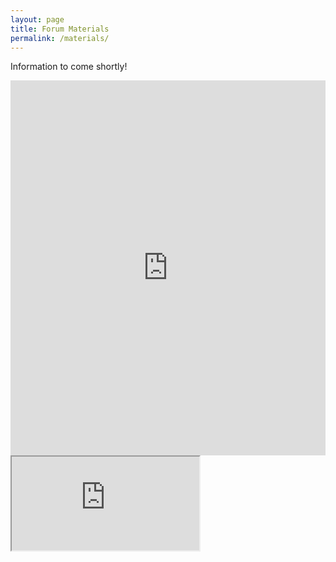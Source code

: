 ```yaml
---
layout: page
title: Forum Materials
permalink: /materials/
---
```


Information to come shortly!

<iframe src="http://docs.google.com/viewer?url=https://drive.google.com/file/d/172My47FLL-kC5RKjX4FmthYWnS2pju8B&embedded=true" width="100%" height="600px" frameborder="0"></iframe>



<object data="https://github.com/data-curation/data-curation.github.io/blob/master/materials/CDCF%20-%20Overview%20Slides.pdf" type="application/pdf">
    <iframe src="https://github.com/data-curation/data-curation.github.io/blob/master/materials/CDCF%20-%20Overview%20Slides.pdf&embedded=true"></iframe>
</object>

